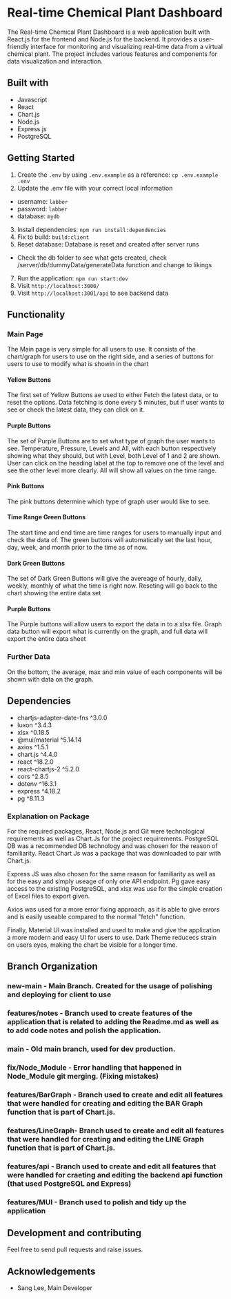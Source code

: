 # Real-time Chemical Plant Dashboard

The Real-time Chemical Plant Dashboard is a web application built with React.js for the frontend and Node.js for the backend. It provides a user-friendly interface for monitoring and visualizing real-time data from a virtual chemical plant. The project includes various features and components for data visualization and interaction.

## Built with

- Javascript
- React
- Chart.js
- Node.js
- Express.js
- PostgreSQL

## Getting Started

1. Create the `.env` by using `.env.example` as a reference: `cp .env.example .env`
2. Update the .env file with your correct local information

- username: `labber`
- password: `labber`
- database: `mydb`

3. Install dependencies: `npm run install:dependencies`
4. Fix to build: `build:client`
5. Reset database: Database is reset and created after server runs

- Check the db folder to see what gets created, check /server/db/dummyData/generateData function and change to likings

7. Run the application: `npm run start:dev`
8. Visit `http://localhost:3000/`
9. Visit `http://localhost:3001/api` to see backend data

## Functionality

### Main Page

The Main page is very simple for all users to use. It consists of the chart/graph for users to use on the right side, and a series of buttons for users to use to modify what is showin in the chart

#### Yellow Buttons

The first set of Yellow Buttons ae used to either Fetch the latest data, or to reset the options. Data fetching is done every 5 minutes, but if user wants to see or check the latest data, they can click on it.

#### Purple Buttons

The set of Purple Buttons are to set what type of graph the user wants to see. Temperature, Pressure, Levels and All, with each button respectively showing what they should, but with Level, both Level of 1 and 2 are shown. User can click on the heading label at the top to remove one of the level and see the other level more clearly. All will show all values on the time range.

#### Pink Buttons

The pink buttons determine which type of graph user would like to see.

#### Time Range Green Buttons

The start time and end time are time ranges for users to manually input and check the data of. The green buttons will automatically set the last hour, day, week, and month prior to the time as of now.

#### Dark Green Buttons

The set of Dark Green Buttons will give the avereage of hourly, daily, weekly, monthly of what the time is right now. Reseting will go back to the chart showing the entire data set

#### Purple Buttons

The Purple buttons will allow users to export the data in to a xlsx file. Graph data button will export what is currently on the graph, and full data will export the entire data sheet

### Further Data

On the bottom, the average, max and min value of each components will be shown with data on the graph.

## Dependencies

- chartjs-adapter-date-fns ^3.0.0
- luxon ^3.4.3
- xlsx ^0.18.5
- @mui/material ^5.14.14
- axios ^1.5.1
- chart.js ^4.4.0
- react ^18.2.0
- react-chartjs-2 ^5.2.0
- cors ^2.8.5
- dotenv ^16.3.1
- express ^4.18.2
- pg ^8.11.3

### Explanation on Package

For the required packages, React, Node.js and Git were technological requirements as well as Chart.Js for the project requirements. PostgreSQL DB was a recommended DB technology and was chosen for the reason of familiarity. React Chart Js was a package that was downloaded to pair with Chart.js.

Express JS was also chosen for the same reason for familiarity as well as for the easy and simply useage of only one API endpoint. Pg gave easy access to the existing PostgreSQL, and xlsx was use for the simple creation of Excel files to export given.

Axios was used for a more error fixing approach, as it is able to give errors and is easily useable compared to the normal "fetch" function.

Finally, Material UI was installed and used to make and give the application a more modern and easy UI for users to use. Dark Theme reducecs strain on users eyes, making the chart be visible for a longer time.

## Branch Organization

### new-main - Main Branch. Created for the usage of polishing and deploying for client to use

### features/notes - Branch used to create features of the application that is related to adding the Readme.md as well as to add code notes and polish the application.

### main - Old main branch, used for dev production.

### fix/Node_Module - Error handling that happened in Node_Module git merging. (Fixing mistakes)

### features/BarGraph - Branch used to create and edit all features that were handled for creating and editing the BAR Graph function that is part of Chart.js.

### features/LineGraph- Branch used to create and edit all features that were handled for creating and editing the LINE Graph function that is part of Chart.js.

### features/api - Branch used to create and edit all features that were handled for craeting and editing the backend api function (that used PostgreSQL and Express)

### features/MUI - Branch used to polish and tidy up the application

## Development and contributing

Feel free to send pull requests and raise issues.

## Acknowledgements

- Sang Lee, Main Developer
